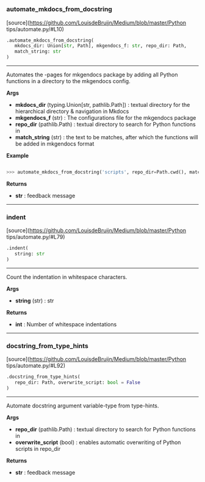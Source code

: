 #


### automate_mkdocs_from_docstring
[source](https://github.com/LouisdeBruijn/Medium/blob/master/Python tips/automate.py/#L10)
```python
.automate_mkdocs_from_docstring(
   mkdocs_dir: Union[str, Path], mkgendocs_f: str, repo_dir: Path,
   match_string: str
)
```

---
Automates the -pages for mkgendocs package by adding all Python functions in a directory to the mkgendocs config.


**Args**

* **mkdocs_dir** (typing.Union[str, pathlib.Path]) : textual directory for the hierarchical directory & navigation in Mkdocs
* **mkgendocs_f** (str) : The configurations file for the mkgendocs package
* **repo_dir** (pathlib.Path) : textual directory to search for Python functions in
* **match_string** (str) : the text to be matches, after which the functions will be added in mkgendocs format


**Example**


```python

>>> automate_mkdocs_from_docstring('scripts', repo_dir=Path.cwd(), match_string='pages:')

```

**Returns**

* **str**  : feedback message


----


### indent
[source](https://github.com/LouisdeBruijn/Medium/blob/master/Python tips/automate.py/#L79)
```python
.indent(
   string: str
)
```

---
Count the indentation in whitespace characters.


**Args**

* **string** (str) : str


**Returns**

* **int**  : Number of whitespace indentations


----


### docstring_from_type_hints
[source](https://github.com/LouisdeBruijn/Medium/blob/master/Python tips/automate.py/#L92)
```python
.docstring_from_type_hints(
   repo_dir: Path, overwrite_script: bool = False
)
```

---
Automate docstring argument variable-type from type-hints.


**Args**

* **repo_dir** (pathlib.Path) : textual directory to search for Python functions in
* **overwrite_script** (bool) : enables automatic overwriting of Python scripts in repo_dir


**Returns**

* **str**  : feedback message

